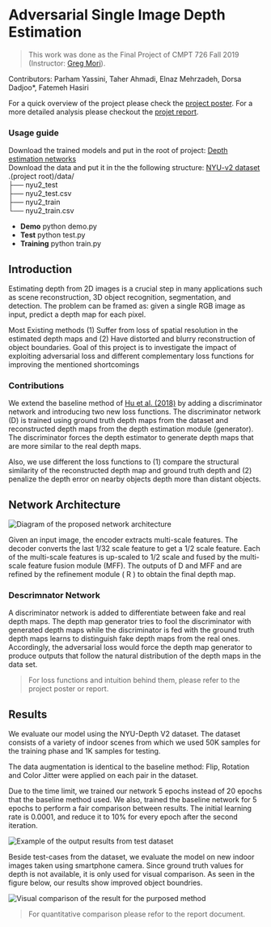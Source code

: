 # Adversarial Single Image Depth Estimation  

> This work was done as the Final Project of CMPT 726 Fall 2019 (Instructor: [Greg Mori](https://www.cs.sfu.ca/~mori/)).

Contributors:
Parham Yassini, Taher Ahmadi, Elnaz Mehrzadeh, Dorsa Dadjoo*, Fatemeh Hasiri

For a quick overview of the project please check the [project poster](./docs/poster.pdf).
For a more detailed analysis please checkout the [projet report](./docs/report.pdf).
 
### Usage guide
Download the trained models and put in the root of project:
[Depth estimation networks](https://drive.google.com/file/d/1IJ8XvPOb3k-aEg0UX5Zp96sA-8C_PthB/view?usp=sharing) <br>
Download the data and put it in the the following structure:
[NYU-v2 dataset](https://drive.google.com/file/d/1WoOZOBpOWfmwe7bknWS5PMUCLBPFKTOw/view?usp=sharing) <br>
.(project root)/data/<br>
		├── nyu2_test<br>
		├── nyu2_test.csv<br>
		├── nyu2_train<br>
		└── nyu2_train.csv<br>

+ **Demo**
  python demo.py<br>
+ **Test**
  python test.py<br>
+ **Training**
  python train.py<br>

## Introduction
Estimating depth from 2D images is a crucial step in many applications such as scene reconstruction, 3D object recognition, segmentation, and detection. The problem can be framed as: given a single RGB image as input, predict a depth map for each pixel.

Most Existing methods (1) Suffer from loss of spatial resolution in the estimated depth maps and (2) Have distorted and blurry reconstruction of object boundaries. Goal of this project is to investigate the impact of exploiting adversarial loss and different complementary loss functions for improving the mentioned shortcomings

### Contributions 
We extend the baseline method of [Hu et al. (2018)](https://arxiv.org/pdf/1803.08673.pdf)  by adding a discriminator network and introducing two new loss functions. The discriminator network (D) is trained using ground truth depth maps from the dataset and reconstructed depth maps from the depth estimation module (generator). The discriminator forces the depth estimator to generate depth maps that are more similar to the real depth maps.

Also, we use different the loss functions to (1) compare the structural similarity of the reconstructed depth map and ground truth depth and (2) penalize the depth error on nearby objects depth more than distant objects.  

##  Network Architecture

![Diagram of the proposed network architecture](../docs/net-arch.png)

Given an input image, the encoder extracts multi-scale features. The decoder converts the last 1/32 scale feature to get a 1/2 scale feature. Each of the multi-scale features is up-scaled to 1/2 scale and fused by the multi-scale feature fusion module (MFF). The outputs of D and MFF and are refined by the refinement module ( R ) to obtain the final depth map. 

### Descrimnator Network
A discriminator network is added to differentiate between fake and real depth maps. The depth map generator tries to fool the discriminator with generated depth maps while the discriminator is fed with the ground truth depth maps learns to distinguish fake depth maps from the real ones. Accordingly, the adversarial loss would force the depth map generator to produce outputs that follow the natural distribution of the depth maps in the data set.

> For loss functions and intuition behind them, please refer to the project poster or report.
> 
## Results
We evaluate our model using the NYU-Depth V2 dataset. The dataset consists of a variety of indoor scenes from which we used 50K samples for the training phase and 1K samples for testing. 

The data augmentation is identical to the baseline method: Flip, Rotation and Color Jitter were applied on each pair in the dataset.

Due to the time limit, we trained our network 5 epochs instead of 20 epochs that the baseline method used. We also, trained the baseline network for 5 epochs to perform a fair comparison between results. The initial learning rate is 0.0001, and reduce it to 10% for every epoch after the second iteration.

![Example of the output results from test dataset](../docs/eval-example.png)

Beside test-cases from the dataset, we evaluate the model on new indoor images taken using smartphone camera. Since ground truth values for depth is not available, it is only used for visual comparison. As seen in the figure below, our results show improved object boundries.

![Visual comparison of the result for the purposed method](../docs/eval-visual.png)

> For quantitative comparison please refor to the report document.
